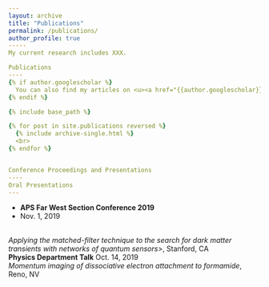 ```yaml
---
layout: archive
title: "Publications"
permalink: /publications/
author_profile: true
-----
My current research includes XXX. 

Publications
----
{% if author.googlescholar %}
  You can also find my articles on <u><a href="{{author.googlescholar}}">my Google Scholar profile</a>.</u>
{% endif %}

{% include base_path %}

{% for post in site.publications reversed %}
  {% include archive-single.html %}
  <br>
{% endfor %}


Conference Proceedings and Presentations
----
Oral Presentations
---
```

<ul>
<li> <b>APS Far West Section Conference 2019</b> </li>
<li> Nov. 1, 2019 </li>
</ul>
<br>
<i>Applying the matched-filter technique to the search for dark matter transients with networks of quantum sensors</i>>, Stanford, CA
<br>
<b>Physics Department Talk</b> Oct. 14, 2019
<br>
<i>Momentum imaging of dissociative electron attachment to formamide</i>, Reno, NV
<!-- Physics Department Talk July 22, 2019
Oral Presentation: “The Ontological Status of the Wavefunction,” Reno, NV
Physics Department Talk April 1, 2019
Oral Presentation: “The Ubiquitous Matched-Filter and its Application to Dark
Matter Detection,” Reno, NV
Great Basin Observatory Starfest 1 Conference 2018 Oct. 14, 2018
Invited Talk: “Detecting Exoplanets with the Great Basin Observatory,” Reno, NV
McNair Scholars Program Research Symposium 2018 Aug. 3, 2018
Oral Presentation: “Data Analysis in the Search for Dark Matter with a Network
of Precision Measurement Devices,” Reno, NV
Page 2
National McNair Conference at UCLA 2018 July 26, 2018
Oral Presentation: “Data Analysis in the Search for Dark Matter with a Network
of Precision Measurement Tools,” Los Angeles, CA -->